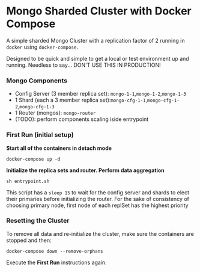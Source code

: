 Mongo Sharded Cluster with Docker Compose
=========================================
A simple sharded Mongo Cluster with a replication factor of 2 running in `docker` using `docker-compose`.

Designed to be quick and simple to get a local or test environment up and running. Needless to say... DON'T USE THIS IN PRODUCTION!

### Mongo Components

* Config Server (3 member replica set): `mongo-1-1`,`mongo-1-2`,`mongo-1-3`
* 1 Shard (each a 3 member replica set):`mongo-cfg-1-1`,`mongo-cfg-1-2`,`mongo-cfg-1-3`
* 1 Router (mongos): `mongo-router`
* (TODO): perform components scaling iside entrypoint

### First Run (initial setup)
**Start all of the containers in detach mode**

```
docker-compose up -d
```

**Initialize the replica sets and router. Perform data aggregation**

```
sh entrypoint.sh
```

This script has a `sleep 15` to wait for the config server and shards to elect their primaries before initializing the router. For the sake of consistency of choosing primary node, first node of each replSet has the highest priority


### Resetting the Cluster
To remove all data and re-initialize the cluster, make sure the containers are stopped and then:

```
docker-compose down --remove-orphans
```

Execute the **First Run** instructions again.
